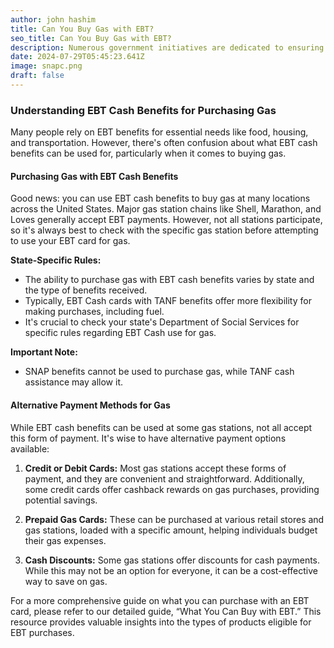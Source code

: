 ```yaml
---
author: john hashim
title: Can You Buy Gas with EBT? 
seo_title: Can You Buy Gas with EBT? 
description: Numerous government initiatives are dedicated to ensuring digital inclusion by providing free tablets to eligible individuals.
date: 2024-07-29T05:45:23.641Z
image: snapc.png
draft: false
---
```

### Understanding EBT Cash Benefits for Purchasing Gas

Many people rely on EBT benefits for essential needs like food, housing, and transportation. However, there's often confusion about what EBT cash benefits can be used for, particularly when it comes to buying gas.

#### Purchasing Gas with EBT Cash Benefits

Good news: you can use EBT cash benefits to buy gas at many locations across the United States. Major gas station chains like Shell, Marathon, and Loves generally accept EBT payments. However, not all stations participate, so it's always best to check with the specific gas station before attempting to use your EBT card for gas.

**State-Specific Rules:**
- The ability to purchase gas with EBT cash benefits varies by state and the type of benefits received.
- Typically, EBT Cash cards with TANF benefits offer more flexibility for making purchases, including fuel.
- It's crucial to check your state's Department of Social Services for specific rules regarding EBT Cash use for gas.

**Important Note:**
- SNAP benefits cannot be used to purchase gas, while TANF cash assistance may allow it.

#### Alternative Payment Methods for Gas

While EBT cash benefits can be used at some gas stations, not all accept this form of payment. It's wise to have alternative payment options available:

1. **Credit or Debit Cards:** Most gas stations accept these forms of payment, and they are convenient and straightforward. Additionally, some credit cards offer cashback rewards on gas purchases, providing potential savings.

2. **Prepaid Gas Cards:** These can be purchased at various retail stores and gas stations, loaded with a specific amount, helping individuals budget their gas expenses.

3. **Cash Discounts:** Some gas stations offer discounts for cash payments. While this may not be an option for everyone, it can be a cost-effective way to save on gas.

For a more comprehensive guide on what you can purchase with an EBT card, please refer to our detailed guide, “What You Can Buy with EBT.” This resource provides valuable insights into the types of products eligible for EBT purchases.